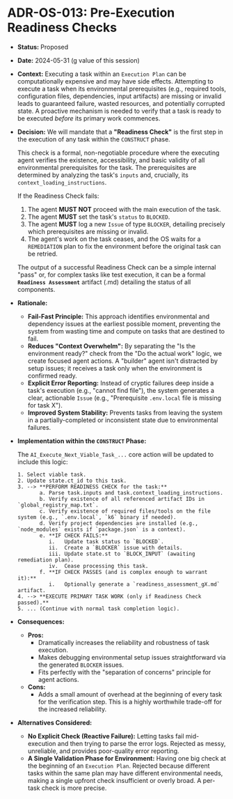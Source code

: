 # ADR-OS-013: Pre-Execution Readiness Checks

*   **Status:** Proposed
*   **Date:** 2024-05-31 (g value of this session)
*   **Context:**
    Executing a task within an `Execution Plan` can be computationally expensive and may have side effects. Attempting to execute a task when its environmental prerequisites (e.g., required tools, configuration files, dependencies, input artifacts) are missing or invalid leads to guaranteed failure, wasted resources, and potentially corrupted state. A proactive mechanism is needed to verify that a task is ready to be executed *before* its primary work commences.

*   **Decision:**
    We will mandate that a **"Readiness Check"** is the first step in the execution of any task within the `CONSTRUCT` phase.

    This check is a formal, non-negotiable procedure where the executing agent verifies the existence, accessibility, and basic validity of all environmental prerequisites for the task. The prerequisites are determined by analyzing the task's `inputs` and, crucially, its `context_loading_instructions`.

    If the Readiness Check fails:
    1.  The agent **MUST NOT** proceed with the main execution of the task.
    2.  The agent **MUST** set the task's `status` to `BLOCKED`.
    3.  The agent **MUST** log a new `Issue` of type `BLOCKER`, detailing precisely which prerequisites are missing or invalid.
    4.  The agent's work on the task ceases, and the OS waits for a `REMEDIATION` plan to fix the environment before the original task can be retried.

    The output of a successful Readiness Check can be a simple internal "pass" or, for complex tasks like test execution, it can be a formal **`Readiness Assessment`** artifact (.md) detailing the status of all components.

*   **Rationale:**
    *   **Fail-Fast Principle:** This approach identifies environmental and dependency issues at the earliest possible moment, preventing the system from wasting time and compute on tasks that are destined to fail.
    *   **Reduces "Context Overwhelm":** By separating the "Is the environment ready?" check from the "Do the actual work" logic, we create focused agent actions. A "builder" agent isn't distracted by setup issues; it receives a task only when the environment is confirmed ready.
    *   **Explicit Error Reporting:** Instead of cryptic failures deep inside a task's execution (e.g., "cannot find file"), the system generates a clear, actionable `Issue` (e.g., "Prerequisite `.env.local` file is missing for task X").
    *   **Improved System Stability:** Prevents tasks from leaving the system in a partially-completed or inconsistent state due to environmental failures.

*   **Implementation within the `CONSTRUCT` Phase:**

    The `AI_Execute_Next_Viable_Task_...` core action will be updated to include this logic:

    ```
    1. Select viable task.
    2. Update state.ct_id to this task.
    3. --> **PERFORM READINESS CHECK for the task:**
           a. Parse task.inputs and task.context_loading_instructions.
           b. Verify existence of all referenced artifact IDs in `global_registry_map.txt`.
           c. Verify existence of required files/tools on the file system (e.g., `.env.local`, `k6` binary if needed).
           d. Verify project dependencies are installed (e.g., `node_modules` exists if `package.json` is a context).
           e. **IF CHECK FAILS:**
              i.   Update task status to `BLOCKED`.
              ii.  Create a `BLOCKER` issue with details.
              iii. Update state.st to `BLOCK_INPUT` (awaiting remediation plan).
              iv.  Cease processing this task.
           f. **IF CHECK PASSES (and is complex enough to warrant it):**
              i.   Optionally generate a `readiness_assessment_gX.md` artifact.
    4. --> **EXECUTE PRIMARY TASK WORK (only if Readiness Check passed).**
    5. ... (Continue with normal task completion logic).
    ```

*   **Consequences:**
    *   **Pros:**
        *   Dramatically increases the reliability and robustness of task execution.
        *   Makes debugging environmental setup issues straightforward via the generated `BLOCKER` issues.
        *   Fits perfectly with the "separation of concerns" principle for agent actions.
    *   **Cons:**
        *   Adds a small amount of overhead at the beginning of every task for the verification step. This is a highly worthwhile trade-off for the increased reliability.

*   **Alternatives Considered:**
    *   **No Explicit Check (Reactive Failure):** Letting tasks fail mid-execution and then trying to parse the error logs. Rejected as messy, unreliable, and provides poor-quality error reporting.
    *   **A Single Validation Phase for Environment:** Having one big check at the beginning of an `Execution Plan`. Rejected because different tasks within the same plan may have different environmental needs, making a single upfront check insufficient or overly broad. A per-task check is more precise.